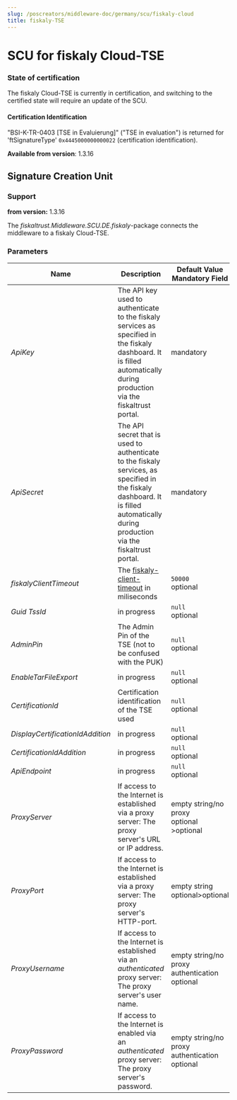 ```yaml
---
slug: /poscreators/middleware-doc/germany/scu/fiskaly-cloud
title: fiskaly-TSE
---
```


# SCU for fiskaly Cloud-TSE

### State of certification

The fiskaly Cloud-TSE is currently in certification, and switching to the certified state will require an update of the SCU. 

#### Certification Identification

"BSI-K-TR-0403 [TSE in Evaluierung]" ("TSE in evaluation") is returned for 'ftSignatureType' `0x4445000000000022` (certification identification). 

**Available from version**: 1.3.16

## Signature Creation Unit

### Support

**from version:** 1.3.16

The _fiskaltrust.Middleware.SCU.DE.fiskaly_-package connects the middleware to a fiskaly Cloud-TSE. 

### Parameters

| Name                         | Description                                                                                                                                                                          | **Default Value**<br />**Mandatory Field**                                                                  |
|------------------------------|--------------------------------------------------------------------------------------------------------------------------------------------------------------------------------------|-------------------------------------------------------------------------------------------------------------|
| _ApiKey_                     | The API key used to authenticate to the fiskaly services as specified in the fiskaly dashboard. It is filled automatically during production via the fiskaltrust portal.             | mandatory                                                                                                   |
| _ApiSecret_                  | The API secret that is used to authenticate to the fiskaly services, as specified in the fiskaly dashboard. It is filled automatically during production via the fiskaltrust portal. | mandatory                                                                                            
| _fiskalyClientTimeout_       | The [fiskaly-client-timeout](https://developer.fiskaly.com/en/docs/client-documentation#configuration) in miliseconds                                                               | `50000`<br />optional                                                                                            
| _Guid TssId_               |   in progress                  | `null`<br />optional                                   |
| _AdminPin_               |     The Admin Pin of the TSE (not to be confused with the PUK)                   | `null`<br />optional                                   |
| _EnableTarFileExport_               |           in progress                   | `null`<br />optional                                   |
| _CertificationId_               |  Certification identification of the TSE used                  | `null`<br />optional                                   |
| _DisplayCertificationIdAddition_               |           in progress                   | `null`<br />optional                                   |
| _CertificationIdAddition_               |           in progress                   | `null`<br />optional                                   |
| _ApiEndpoint_               |           in progress                   | `null`<br />optional                                   |
| _ProxyServer_               |           If access to the Internet is established via a proxy server: The proxy server's URL or IP address.                  | empty string/no proxy<br />optional >optional                                   |
| _ProxyPort_               |           If access to the Internet is established via a proxy server: The proxy server's HTTP-port.                  | empty string<br />optional>optional                                   |
| _ProxyUsername_               |       If access to the Internet is established via an _authenticated_ proxy server: The proxy server's user name.                   |empty string/no proxy authentication<br />optional                                   |
| _ProxyPassword_               |            If access to the Internet is enabled via an _authenticated_ proxy server: The proxy server's password.                   | empty string/no proxy authentication<br />optional                                   |